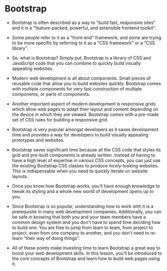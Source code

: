 # Bootstrap

-   Bootstrap is often described as a way to "build fast, responsive sites" and it is a "feature-packed, powerful, and extensible frontend toolkit".

-   Some people refer to it as a "front-end" framework, and some are trying to be more specific by referring to it as a "CSS framework" or a “CSS library”.

-   So, what is Bootstrap? Simply put, Bootstrap is a library of CSS and JavaScript code that you can combine to quickly build visually appealing websites.

-   Modern web development is all about components. Small pieces of reusable code that allow you to build websites quickly. Bootstrap comes with multiple components for very fast construction of multiple components, or parts of components.

-   Another important aspect of modern development is responsive grids which allow web pages to adapt their layout and content depending on the device in which they are viewed. Bootstrap comes with a pre-made set of CSS rules for building a responsive grid.

-   Bootstrap is very popular amongst developers as it saves development time and provides a way for developers to build visually appealing prototypes and websites.

-   Bootstrap saves significant time because all the CSS code that styles its grid and pre-built components is already written. Instead of having to have a high level of expertise in various CSS concepts, you can just use the existing Bootstrap CSS classes to produce nicely-looking websites. This is indispensable when you need to quickly iterate on website layouts.

-   Once you know how Bootstrap works, you’ll have enough knowledge to tweak its styling and a whole new world of development opens up to you.

-   Since Bootstrap is so popular, understanding how to work with it is a prerequisite in many web development companies. Additionally, you can be safe in knowing that both you and your team members have a common design system and you don't have to spend time deciding how to build one. You are free to jump from team to team, from project to project, even from one company to another, and you don't need to re-learn "their way of doing things".

-   All of these points make investing time to learn Bootstrap a great way to boost your web development skills. In this lesson, you’ll be introduced to the core concepts of Bootstrap and learn how to build web pages using it.
